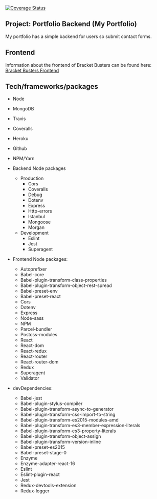 [![Coverage Status](https://coveralls.io/repos/github/brianbixby/portfolio-backend/badge.svg?branch=dev)](https://coveralls.io/github/brianbixby/portfolio-backend?branch=dev)

## Project: Portfolio Backend (My Portfolio)

My portfolio has a simple backend for users so submit contact forms.


## Frontend

Information about the frontend of Bracket Busters can be found here: [Bracket Busters Frontend](https://github.com/brianbixby/bracket-busters-frontend)

## Tech/frameworks/packages

- Node 
- MongoDB
- Travis
- Coveralls
- Heroku
- Github
- NPM/Yarn
- Backend Node packages
  - Production
    - Cors
    - Coveralls
    - Debug 
    - Dotenv 
    - Express  
    - Http-errors 
    - Istanbul 
    - Mongoose 
    - Morgan
  - Development
    - Eslint
    - Jest
    - Superagent
    
- Frontend Node packages:
  - Autoprefixer          
  - Babel-core         
  - Babel-plugin-transform-class-properties          
  - Babel-plugin-transform-object-rest-spread          
  - Babel-preset-env          
  - Babel-preset-react                        
  - Cors                   
  - Dotenv          
  - Express          
  - Node-sass         
  - NPM          
  - Parcel-bundler
  - Postcss-modules          
  - React                   
  - React-dom          
  - React-redux          
  - React-router          
  - React-router-dom          
  - Redux                          
  - Superagent                  
  - Validator                  
- devDependencies:
  - Babel-jest
  - Babel-plugin-stylus-compiler
  - Babel-plugin-transform-async-to-generator
  - Babel-plugin-transform-css-import-to-string
  - Babel-plugin-transform-es2015-modules-amd
  - Babel-plugin-transform-es3-member-expression-literals
  - Babel-plugin-transform-es3-property-literals
  - Babel-plugin-transform-object-assign
  - Babel-plugin-transform-version-inline
  - Babel-preset-es2015
  - Babel-preset-stage-0     
  - Enzyme          
  - Enzyme-adapter-react-16          
  - Eslint          
  - Eslint-plugin-react          
  - Jest          
  - Redux-devtools-extension
  - Redux-logger  